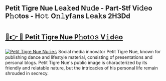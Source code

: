 ## Petit Tigre Nue L𝚎a𝚔ed N𝚞𝚍e - Part-Stf Vi𝚍𝚎o P𝚑𝚘tos - H𝚘𝚝 O𝚗𝚕yf𝚊ns L𝚎a𝚔s 2H3Dd

# <h2><a href="http://kf06pz.oniu.top/?m=Petit+Tigre+Nue">🔗👉 🔴 Petit Tigre Nue P𝚑ot𝚘𝚜 V𝚒d𝚎o</a></h2>

[![Petit Tigre Nue Nu𝚍e𝚜](https://i.imgur.com/0qMVB7G.gif)](http://kf06pz.oniu.top/?m=Petit+Tigre+Nue)
Social media innovator Petit Tigre Nue, known for publishing dance and lifestyle material, consisting of presentations and personal blogs. Petit Tigre Nue's public image is characterized by its friendly and relatable nature, but the intricacies of his personal life remain shrouded in secrecy.  
